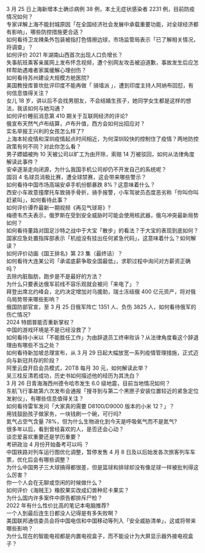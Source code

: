 3 月 25 日上海新增本土确诊病例 38 例，本土无症状感染者 2231 例，目前防疫情况如何？  
专家详解上海不能封城原因「在全国经济社会发展中承载重要功能，对全球经济都有影响」，哪些防控措施更合适？  
如何看待卫龙辣条外包装被指打色情擦边球，市场监管局表示「已了解相关情况，将调查」？  
如何评价 2021 年湖南山西首次出现人口负增长？  
失事航班乘客亲属网上发布怀念视频，遭个别网友攻击被迫道歉，事故发生后应怎样帮助遇难者家属缓解心理创伤？  
如何看待苏州建设大规模方舱医院?  
美国教授库普坎批评印度不能再做「 骑墙派 」，遭到印度主持人阿纳布回怼，有何信息值得关注？  
女儿 18 岁，讲以后不会找男朋友，不会结婚生孩子，她同学女生都是这样的想法，我该如何与她沟通？  
如何评价睡前消息第 410 期关于互联网经济的评论?  
俄宣布天然气卢布结算，卢布升值，西方会如何出招应对？  
实名举报王兴利的女孩怎么样了?  
上海本轮疫情和深圳疫情起点时间相近，为何深圳较快的控制住了疫情？两地防控政策有何不同？对此你怎么看？  
男子嫖娼被拘 10 天被公司以旷工为由开除，索赔 14 万被驳回，如何从法律角度解读此事件？  
安卓逐渐走向闭源，为什么我国手机公司却仍不开发自己的系统呢？  
国羽 4 名球员消极比赛，遭全球禁赛，这会带来哪些警示？  
如何看待中国市场高端安卓手机份额暴跌 8%？这意味着什么？  
西安小车故意撞摩托车致骑手骨折，骑手报警，小车驾驶员态度恶劣称「你叫你叫赶紧叫」，如何看待此事？  
如何评价谭乔最新一期视频《再见气球哥》?  
梅德韦杰夫表示，俄罗斯在受到安全威胁时可能会使用核武器，俄乌冲突最新局势如何？  
如何看待董路对国足沙特之战中于大宝「散步」的看法？于大宝的表现到底如何？  
国家应急处置指挥部表示「机组没有挂出任何紧急代码」，这意味着什么？如何解读？  
如何评价动画《国王排名》第 23 集（最终话）？  
如何看待大连某公司「承诺底薪争取全国最低」，求职过程中询问对方薪资正确吗？  
去除内脏脂肪，跑步是不是最好的方法？  
为什么只要表达俄军前线不容乐观就会被问「来电了」？  
拜登出席北约峰会，北约决定增加对乌援助，瑞士冻结俄 400 亿元资产，将对俄乌局势带来哪些影响？  
俄国防部官宣，至 3 月 25 日俄军阵亡 1351 人、负伤 3825 人，如何看待俄军的伤亡情况?  
2024 特朗普能否重新掌权？  
中国的游戏环境是不是已经没救了？  
如何看待小米以「不能胜任工作」为由辞退员工终审败诉？从法律角度看这个辞退理由有哪些不当之处？  
如何看待新加坡总理宣布，从 3 月 29 日起大幅放宽一系列疫情管理措施，正式迈向与新冠共存的阶段？  
阿里云盘开启会员模式，20TB 每月 30 元，如何解读此举？  
吴三桂反清若成功，历史书如何描述他的经历为其洗白？  
3 月 26 日青海海西州德令哈市发生 6.0 级地震，目前当地情况如何？  
东航飞行事故第六次发布会通报「搜寻到与第二个黑匣子安装位置较近的紧急定位发射仪」，有哪些信息值得关注？  
如何看待雷军发问「大家真的需要 D8100/D9000 版本的小米 12？」？  
用钱鼓励孩子做家务，一块钱刷一个碗，可行吗?  
氮气占空气含量 78%，但为什么生物进化到今天是呼吸氧气而不是氮气?  
很多年以后，看到曾经喜欢的人，是否还会心动？  
谈恋爱喜欢重要还是学历重要？  
考研政治 4 月份开始备考可以吗 ？  
中国铁路对列车运行图优化调整，暂停发售 4 月 8 日及以后始发各次旅客列车车票，优化后会有哪些调整？  
为什么中国男子三大球搞得都很差，但是篮球和排球却没有像足球一样被批判得这么厉害？  
你一个人会在无聊或空闲的时候做什么？  
如何评价《海贼王》橡胶果实改成幻兽种尼卡果实？  
为什么国内许多案件中原告都排斥尸检？  
2022 年有什么性价比高的笔记本电脑推荐?  
一个人到最后连生日都没人记得是有多失败啊？  
美国联邦通信委员会将中国电信和中国移动等列入「安全威胁清单」，这或将带来哪些影响？  
为什么现在的智能电视都是内置电视盒子，而不能设计为大屏显示器外接电视盒子？  
